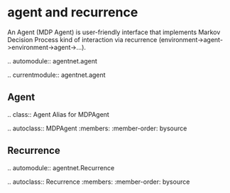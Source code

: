 agent and recurrence
============


An Agent (MDP Agent) is user-friendly interface that implements Markov Decision Process
  kind of interaction via recurrence (environment->agent->environment->agent->...).

.. automodule:: agentnet.agent

.. currentmodule:: agentnet.agent

Agent
---------------

.. class:: Agent
   Alias for MDPAgent

.. autoclass:: MDPAgent
   :members:
   :member-order: bysource


Recurrence
----------------

.. automodule:: agentnet.Recurrence

.. autoclass:: Recurrence
   :members:
   :member-order: bysource